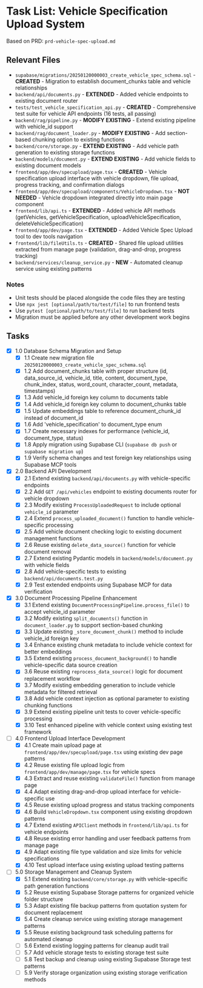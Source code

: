 # Task List: Vehicle Specification Upload System

Based on PRD: `prd-vehicle-spec-upload.md`

## Relevant Files

- `supabase/migrations/20250120000003_create_vehicle_spec_schema.sql` - **CREATED** - Migration to establish document_chunks table and vehicle relationships
- `backend/api/documents.py` - **EXTENDED** - Added vehicle endpoints to existing document router
- `tests/test_vehicle_specification_api.py` - **CREATED** - Comprehensive test suite for vehicle API endpoints (16 tests, all passing)
- `backend/rag/pipeline.py` - **MODIFY EXISTING** - Extend existing pipeline with vehicle_id support
- `backend/rag/document_loader.py` - **MODIFY EXISTING** - Add section-based chunking option to existing functions
- `backend/core/storage.py` - **EXTEND EXISTING** - Add vehicle path generation to existing storage functions
- `backend/models/document.py` - **EXTEND EXISTING** - Add vehicle fields to existing document models
- `frontend/app/dev/specupload/page.tsx` - **CREATED** - Vehicle specification upload interface with vehicle dropdown, file upload, progress tracking, and confirmation dialogs
- `frontend/app/dev/specupload/components/VehicleDropdown.tsx` - **NOT NEEDED** - Vehicle dropdown integrated directly into main page component
- `frontend/lib/api.ts` - **EXTENDED** - Added vehicle API methods (getVehicles, getVehicleSpecification, uploadVehicleSpecification, deleteVehicleSpecification)
- `frontend/app/dev/page.tsx` - **EXTENDED** - Added Vehicle Spec Upload tool to dev tools navigation
- `frontend/lib/fileUtils.ts` - **CREATED** - Shared file upload utilities extracted from manage page (validation, drag-and-drop, progress tracking)
- `backend/services/cleanup_service.py` - **NEW** - Automated cleanup service using existing patterns

### Notes

- Unit tests should be placed alongside the code files they are testing
- Use `npx jest [optional/path/to/test/file]` to run frontend tests
- Use `pytest [optional/path/to/test/file]` to run backend tests
- Migration must be applied before any other development work begins

## Tasks

- [x] 1.0 Database Schema Migration and Setup
  - [x] 1.1 Create new migration file `20250120000003_create_vehicle_spec_schema.sql`
  - [x] 1.2 Add document_chunks table with proper structure (id, data_source_id, vehicle_id, title, content, document_type, chunk_index, status, word_count, character_count, metadata, timestamps)
  - [x] 1.3 Add vehicle_id foreign key column to documents table
  - [x] 1.4 Add vehicle_id foreign key column to document_chunks table
  - [x] 1.5 Update embeddings table to reference document_chunk_id instead of document_id
  - [x] 1.6 Add 'vehicle_specification' to document_type enum
  - [x] 1.7 Create necessary indexes for performance (vehicle_id, document_type, status)
  - [x] 1.8 Apply migration using Supabase CLI (`supabase db push` or `supabase migration up`)
  - [x] 1.9 Verify schema changes and test foreign key relationships using Supabase MCP tools

- [x] 2.0 Backend API Development
  - [x] 2.1 Extend existing `backend/api/documents.py` with vehicle-specific endpoints
  - [x] 2.2 Add `GET /api/vehicles` endpoint to existing documents router for vehicle dropdown
  - [x] 2.3 Modify existing `ProcessUploadedRequest` to include optional `vehicle_id` parameter
  - [x] 2.4 Extend `process_uploaded_document()` function to handle vehicle-specific processing
  - [x] 2.5 Add vehicle document checking logic to existing document management functions
  - [x] 2.6 Reuse existing `delete_data_source()` function for vehicle document removal
  - [x] 2.7 Extend existing Pydantic models in `backend/models/document.py` with vehicle fields
  - [x] 2.8 Add vehicle-specific tests to existing `backend/api/documents.test.py`
  - [x] 2.9 Test extended endpoints using Supabase MCP for data verification

- [x] 3.0 Document Processing Pipeline Enhancement
  - [x] 3.1 Extend existing `DocumentProcessingPipeline.process_file()` to accept vehicle_id parameter
  - [x] 3.2 Modify existing `split_documents()` function in `document_loader.py` to support section-based chunking
  - [x] 3.3 Update existing `_store_document_chunk()` method to include vehicle_id foreign key
  - [x] 3.4 Enhance existing chunk metadata to include vehicle context for better embeddings
  - [x] 3.5 Extend existing `process_document_background()` to handle vehicle-specific data source creation
  - [x] 3.6 Reuse existing `reprocess_data_source()` logic for document replacement workflow
  - [x] 3.7 Modify existing embedding generation to include vehicle metadata for filtered retrieval
  - [x] 3.8 Add vehicle context injection as optional parameter to existing chunking functions
  - [x] 3.9 Extend existing pipeline unit tests to cover vehicle-specific processing
  - [x] 3.10 Test enhanced pipeline with vehicle context using existing test framework

- [ ] 4.0 Frontend Upload Interface Development
  - [x] 4.1 Create main upload page at `frontend/app/dev/specupload/page.tsx` using existing dev page patterns
  - [x] 4.2 Reuse existing file upload logic from `frontend/app/dev/manage/page.tsx` for vehicle specs
  - [x] 4.3 Extract and reuse existing `validateFile()` function from manage page
  - [x] 4.4 Adapt existing drag-and-drop upload interface for vehicle-specific use
  - [x] 4.5 Reuse existing upload progress and status tracking components
  - [x] 4.6 Build `VehicleDropdown.tsx` component using existing dropdown patterns
  - [x] 4.7 Extend existing `APIClient` methods in `frontend/lib/api.ts` for vehicle endpoints
  - [x] 4.8 Reuse existing error handling and user feedback patterns from manage page
  - [x] 4.9 Adapt existing file type validation and size limits for vehicle specifications
  - [x] 4.10 Test upload interface using existing upload testing patterns

- [ ] 5.0 Storage Management and Cleanup System
  - [x] 5.1 Extend existing `backend/core/storage.py` with vehicle-specific path generation functions
  - [x] 5.2 Reuse existing Supabase Storage patterns for organized vehicle folder structure
  - [x] 5.3 Adapt existing file backup patterns from quotation system for document replacement
  - [x] 5.4 Create cleanup service using existing storage management patterns
  - [x] 5.5 Reuse existing background task scheduling patterns for automated cleanup
  - [ ] 5.6 Extend existing logging patterns for cleanup audit trail
  - [ ] 5.7 Add vehicle storage tests to existing storage test suite
  - [ ] 5.8 Test backup and cleanup using existing Supabase Storage test patterns
  - [ ] 5.9 Verify storage organization using existing storage verification methods
